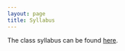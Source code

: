 ```yaml
---
layout: page
title: Syllabus
---
```


The class syllabus can be found [here](https://github.com/ucb-datalab/course-materials_2020/blob/master/Astro_128_256_syllabus_Spring2020.pdf).
